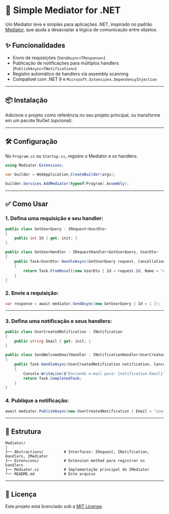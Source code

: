 
# 🧩 Simple Mediator for .NET

Um Mediator leve e simples para aplicações .NET, inspirado no padrão [Mediator](https://refactoring.guru/design-patterns/mediator), que ajuda a desacoplar a lógica de comunicação entre objetos.

## ✨ Funcionalidades

- Envio de requisições (`SendAsync<TResponse>`)
- Publicação de notificações para múltiplos handlers (`PublishAsync<TNotification>`)
- Registro automático de handlers via assembly scanning
- Compatível com .NET 9 e `Microsoft.Extensions.DependencyInjection`

---

## 📦 Instalação

Adicione o projeto como referência no seu projeto principal, ou transforme em um pacote NuGet (opcional).

---

## 🛠️ Configuração

No `Program.cs` ou `Startup.cs`, registre o Mediator e os handlers:

```csharp
using Mediator.Extensions;

var builder = WebApplication.CreateBuilder(args);

builder.Services.AddMediator(typeof(Program).Assembly);
```

---

## ✅ Como Usar

### 1. Defina uma requisição e seu handler:

```csharp
public class GetUserQuery : IRequest<UserDto>
{
    public int Id { get; init; }
}

public class GetUserHandler : IRequestHandler<GetUserQuery, UserDto>
{
    public Task<UserDto> HandleAsync(GetUserQuery request, CancellationToken cancellationToken = default)
    {
        return Task.FromResult(new UserDto { Id = request.Id, Name = "Alice" });
    }
}
```

### 2. Envie a requisição:

```csharp
var response = await mediator.SendAsync(new GetUserQuery { Id = 1 });
```

---

### 3. Defina uma notificação e seus handlers:

```csharp
public class UserCreatedNotification : INotification
{
    public string Email { get; init; }
}

public class SendWelcomeEmailHandler : INotificationHandler<UserCreatedNotification>
{
    public Task HandleAsync(UserCreatedNotification notification, CancellationToken cancellationToken = default)
    {
        Console.WriteLine($"Enviando e-mail para: {notification.Email}");
        return Task.CompletedTask;
    }
}
```

### 4. Publique a notificação:

```csharp
await mediator.PublishAsync(new UserCreatedNotification { Email = "user@example.com" });
```

---

## 📁 Estrutura

```
Mediator/
│
├── Abstractions/         # Interfaces: IRequest, INotification, Handlers, IMediator
├── Extensions/           # Extension method para registrar os handlers
├── Mediator.cs           # Implementação principal do IMediator
└── README.md             # Este arquivo
```

---

## 📜 Licença

Este projeto está licenciado sob a [MIT License](LICENSE).